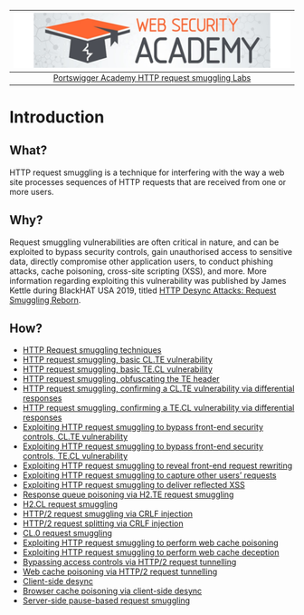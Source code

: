 | [![Portswigger HTTP request smuggling Labs](../../_static/images/pal.png)](https://portswigger.net/web-security/all-labs#http-request-smuggling) |
|:--:|
| [Portswigger Academy HTTP request smuggling Labs](https://portswigger.net/web-security/all-labs#http-request-smuggling) |

# Introduction

## What?

HTTP request smuggling is a technique for interfering with the way a web site processes sequences of HTTP requests that are received from one or more users.

## Why?

Request smuggling vulnerabilities are often critical in nature, and can be exploited to bypass security controls, gain unauthorised access to sensitive data, directly compromise other application users, to conduct phishing attacks, cache poisoning, cross-site scripting (XSS), and more.  More information regarding exploiting this vulnerability was published by James Kettle during BlackHAT USA 2019, titled [HTTP Desync Attacks: Request Smuggling Reborn](https://portswigger.net/research/http-desync-attacks-request-smuggling-reborn).

## How?

* [HTTP Request smuggling techniques](smuggling.md)
* [HTTP request smuggling, basic CL.TE vulnerability](1.md)
* [HTTP request smuggling, basic TE.CL vulnerability](2.md)
* [HTTP request smuggling, obfuscating the TE header](3.md)
* [HTTP request smuggling, confirming a CL.TE vulnerability via differential responses](4.md)
* [HTTP request smuggling, confirming a TE.CL vulnerability via differential responses](5.md)
* [Exploiting HTTP request smuggling to bypass front-end security controls, CL.TE vulnerability](6.md)
* [Exploiting HTTP request smuggling to bypass front-end security controls, TE.CL vulnerability](7.md)
* [Exploiting HTTP request smuggling to reveal front-end request rewriting](8.md)
* [Exploiting HTTP request smuggling to capture other users’ requests](9.md)
* [Exploiting HTTP request smuggling to deliver reflected XSS](10.md)
* [Response queue poisoning via H2.TE request smuggling](11.md)
* [H2.CL request smuggling](12.md)
* [HTTP/2 request smuggling via CRLF injection](13.md)
* [HTTP/2 request splitting via CRLF injection](14.md)
* [CL.0 request smuggling](15.md)
* [Exploiting HTTP request smuggling to perform web cache poisoning](16.md)
* [Exploiting HTTP request smuggling to perform web cache deception](17.md)
* [Bypassing access controls via HTTP/2 request tunnelling](18.md)
* [Web cache poisoning via HTTP/2 request tunnelling](19.md)
* [Client-side desync](20.md)
* [Browser cache poisoning via client-side desync](21.md)
* [Server-side pause-based request smuggling](22.md)